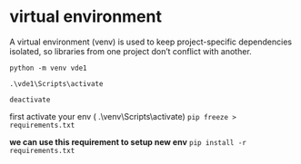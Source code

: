 # virtual environment

A virtual environment (venv) is used to keep project-specific dependencies isolated,
so libraries from one project don’t conflict with another.


[//]: # (How to create vir env)
`python -m venv vde1`

[//]: # (how to activate vir env)
`.\vde1\Scripts\activate`

[//]: # (how to deactivate vir env)
`deactivate`


[//]: # (How to collect all packages, which installed in your env)

first activate your env ( .\venv\Scripts\activate)
`pip freeze > requirements.txt`

**we can use this requirement to setup new env**
`pip install -r requirements.txt`

